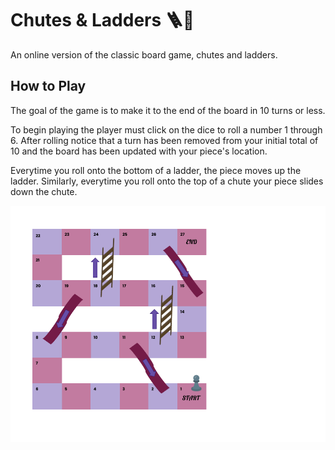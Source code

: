 
# Chutes & Ladders 🪜🛝

An online version of the classic board game, chutes and ladders. 


## How to Play

The goal of the game is to make it to the end of the board in 10 turns or less. 

To begin playing the player must click on the dice to roll a number 1 through 6. After rolling notice that a turn has been removed from your initial total of 10 and the board has been updated with your piece's location. 

Everytime you roll onto the bottom of a ladder, the piece moves up the ladder. Similarly, everytime you roll onto the top of a chute your piece slides down the chute.

![Chutes and Ladders Board](static/board1.png)
